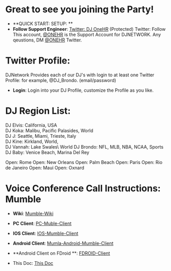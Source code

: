 # Great to see you joining the Party!  
* **QUICK START: SETUP: ** 
* **Follow Support Engineer**: [Twitter: DJ OneHR](https://twitter.com/djonehr) (Protected) Twitter: Follow This account, [@ONEHR](https://twitter.com/djonehr) is the Support Account for DJNETWORK.  Any qeustions, DM [@ONEHR](https://twitter.com/djonehr) Twitter.

# Twitter Profile:
DJNetwork Provides each of our DJ's with login to at least one Twitter Profile: for example, @DJ_Brondo. (email/password)
* **Login**: Login into your DJ Profile, customize the Profile as you like.

# DJ Region List:
DJ Elvis: California, USA\
DJ Koka: Malibu, Pacific Palasides, World\
DJ J: Seattle, Miami, Trieste, Italy\
DJ Kine: Kirkland, World,\
DJ Vannah: Lake Swales\ World
DJ Brondo: NFL, MLB, NBA, NCAA, Sports\
DJ Baby: Venice Beach, Marina Del Rey

Open: Rome
Open: New Orleans
Open: Palm Beach
Open: Paris
Open: Rio de Janeiro
Open: Maui
Open: Oxnard



# Voice Conference Call Instructions: Mumble

* **Wiki**: [Mumble-Wiki](https://en.wikipedia.org/wiki/Mumble_(software))
* **PC Client**: [PC-Muble-Client](https://www.mumble.com/mumble-download.php)   
* **IOS Client**: [IOS-Mumble-Client](https://apps.apple.com/us/app/mumble/id443472808?ls=1)
* **Android Client**: [Mumla-Android-Mumble-Client](https://play.google.com/store/apps/details?id=se.lublin.mumla)
* **Android Client on FDroid **: [FDROID-Client](https://f-droid.org/en/packages/se.lublin.mumla/)

* This Doc:  [This Doc](https://github.com/DJNETWORK/public/blob/master/README.md)
